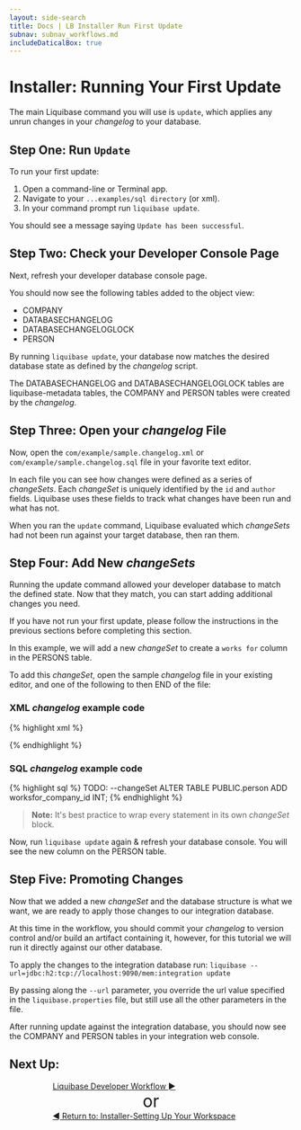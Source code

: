 ```yaml
---
layout: side-search
title: Docs | LB Installer Run First Update 
subnav: subnav_workflows.md
includeDaticalBox: true
---
```


# Installer: Running Your First Update
The main Liquibase command you will use is `update`, which applies any unrun changes in your *changelog* to your database.

## Step One: Run `Update`
To run your first update: 
1. Open a command-line or Terminal app.
2. Navigate to your `...examples/sql directory` (or xml).
3. In your command prompt run `liquibase update`.

You should see a message saying `Update has been successful`.

## Step Two: Check your Developer Console Page
Next, refresh your developer database console page.

You should now see the following tables added to the object view:
- COMPANY
- DATABASECHANGELOG
- DATABASECHANGELOGLOCK
- PERSON

By running `liquibase update`, your database now matches the desired database state as defined by the *changelog* script.

The DATABASECHANGELOG and DATABASECHANGELOGLOCK tables are liquibase-metadata tables, the COMPANY and PERSON tables were created by the *changelog*.

## Step Three: Open your *changelog* File
Now, open the `com/example/sample.changelog.xml` or `com/example/sample.changelog.sql` file in your favorite text editor.

In each file you can see how changes were defined as a series of *changeSets*. Each *changeSet* is uniquely identified by the `id` and `author` fields. Liquibase uses these fields to track what changes have been run and what has not.

When you ran the `update` command, Liquibase evaluated which *changeSets* had not been run against your target database, then ran them. 

## Step Four: Add New *changeSets*
Running the update command allowed your developer database to match the defined state. Now that they match, you can start adding additional changes you need. 

If you have not run your first update, please follow the instructions in the previous sections before completing this section.

In this example, we will add a new *changeSet* to create a `works for` column in the PERSONS table.

To add this *changeSet*, open the sample *changelog* file in your existing editor, and one of the following to then END of the file:

### XML *changelog* example code

{% highlight xml %}
<changeSet id="3" author="your.name">
    <addColumn tableName="person">
        <column name="worksfor_company_id" type="int"/>
    </addColumn>
</changeSet>

<changeSet id="4" author="your.name">
    <addForeignKeyConstraint constraintName="fk_person_worksfor"
         baseTableName="person" baseColumnNames="worksfor_company_id" referencedTableName="company" referencedColumnNames="id"/>
</changeSet>
{% endhighlight %}

### SQL *changelog* example code
{% highlight sql %}
    TODO:
    	--changeSet
    	ALTER TABLE PUBLIC.person ADD worksfor_company_id INT;
{% endhighlight %}

> **Note:** It's best practice to wrap every statement in its own *changeSet* block.

Now, run `liquibase update` again & refresh your database console. You will see the new column on the PERSON table.


## Step Five: Promoting Changes
Now that we added a new *changeSet* and the database structure is what we want, we are ready to apply those changes to our integration database.

At this time in the workflow, you should commit your *changelog* to version control and/or build an artifact containing it, however, for this tutorial we will run it directly against our other database.

To apply the changes to the integration database run: `liquibase --url=jdbc:h2:tcp://localhost:9090/mem:integration update`

By passing along the `--url` parameter, you override the url value specified in the `liquibase.properties` file, but still use all the other parameters in the file.

After running update against the integration database, you should now see the COMPANY and PERSON tables in your integration web console.

## **Next Up:** 
<div class="cta-container" style="margin-left: auto; margin-right: auto; width: 350px; height: 50px">
<div class="cta cta--block"><a href="/documentation/workflows/lb-developer-workflow.html">Liquibase Developer Workflow ►</a></div>
<div align="center" style="font-size:30px">or</div>
<div class="cta cta--block"><a href="/documentation/workflows/setup-workspace-installer.html">◄ Return to: Installer-Setting Up Your Workspace</a></div>
</div>